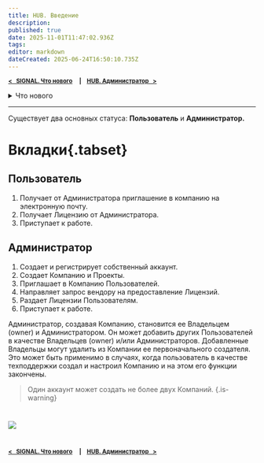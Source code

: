 ```yaml
---
title: HUB. Введение
description: 
published: true
date: 2025-11-01T11:47:02.936Z
tags: 
editor: markdown
dateCreated: 2025-06-24T16:50:10.735Z
---
```


<sub>**[<   SIGNAL. Что нового](/ru/general/updates)     **|**     [HUB. Администратор   >](/ru/hub/admin)**</sub>

<details>
<summary>Что нового</summary>
  
> Здесь перечислены только крупные улучшения. Для получения большей информации нажмите на номер версии или смотрите историю изменений на странице соответствующего функционала.
{.is-info}

**[2025.33](/general/updates/2025-33)** ^30.10.2025^
- Сделали, чтобы при входе в HUB открывалась последняя выбранная компания.
  
**[2025.32](/general/updates/2025-32)** ^23.10.2025^
- Исправили ошибку при выходе пользователя из системы при нахождении на одной из вкладок профиля.
  
**[2025.27](/general/updates/2025-27)** ^18.09.2025^
- Новый дизайн интерфейса.
- **Контрагенты** и **Справочники.**

> Информация о более ранних обновлениях доступна в закрытом Telegam канале для пользователей SIGNAL. Для добавления **[обращайетесь в поддержку](/general/support)**.
{.is-info}

</details>  
  
----

Существует два основных статуса: **Пользователь** и **Администратор.**

# Вкладки{.tabset}
## Пользователь
1. Получает от Администратора приглашение в компанию на электронную почту.
1. Получает Лицензию от Администратора.
1. Приступает к работе.

## Администратор
1. Создает и регистрирует собственный аккаунт.
1. Создает Компанию и Проекты.
1. Приглашает в Компанию Пользователей.
1. Направляет запрос вендору на предоставление Лицензий.
1. Раздает Лицензии Пользователям.
1. Приступает к работе.

Администратор, создавая Компанию, становится ее Владельцем (owner) и Администратором. Он может добавить других Пользователей в качестве Владельцев (owner) и/или Администраторов. Добавленные Владельцы могут удалить из Компании ее первоначального создателя. Это может быть применимо в случаях, когда пользователь в качестве техподдержки создал и настроил Компанию и на этом его функции закончены.

> Один аккаунт может создать не более двух Компаний.
{.is-warning}

#
![](https://lh7-rt.googleusercontent.com/docsz/AD_4nXfTY75oKWEB7SrkuuZXe8fSoFfF8QQReiZoqOGB7yLJa9e2tl1BSatRAjBI_t4sNBZcvVqwTUlGbBqyiQSvb941orzC2Ie-NDqY2NdJfmyESSS9kFc4CeyTTnMGv4_jhqea47vZwFJ_y1X4G3lFW6tS-5s?key=qA_rPwevXHo6Xnot-JrtBg)

#
<sub>**[<   SIGNAL. Что нового](/ru/general/updates)     **|**     [HUB. Администратор   >](/ru/hub/admin)**</sub>